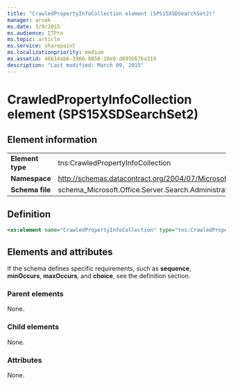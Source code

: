 ```yaml
---
title: "CrawledPropertyInfoCollection element (SPS15XSDSearchSet2)"
manager: arnek
ms.date: 3/9/2015
ms.audience: ITPro
ms.topic: article
ms.service: sharepoint
ms.localizationpriority: medium
ms.assetid: 48614ab6-3960-0856-16e8-d695b676a319
description: "Last modified: March 09, 2015"
---
```


# CrawledPropertyInfoCollection element (SPS15XSDSearchSet2)

 
  
## Element information

|||
|:-----|:-----|
|**Element type** <br/> |tns:CrawledPropertyInfoCollection  <br/> |
|**Namespace** <br/> |http://schemas.datacontract.org/2004/07/Microsoft.Office.Server.Search.Administration  <br/> |
|**Schema file** <br/> |schema_Microsoft.Office.Server.Search.Administration.xsd  <br/> |
   
## Definition

```XML
<xs:element name="CrawledPropertyInfoCollection" type="tns:CrawledPropertyInfoCollection"></xs:element>

```

## Elements and attributes

If the schema defines specific requirements, such as **sequence**, **minOccurs**, **maxOccurs**, and **choice**, see the definition section. 
  
### Parent elements

None.
  
### Child elements

None.
  
### Attributes

None.
  

